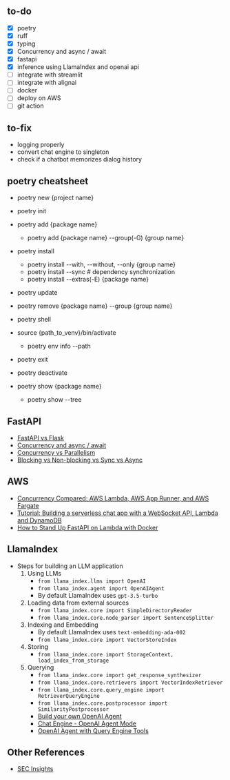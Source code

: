 ## to-do
- [x] poetry
- [x] ruff
- [x] typing
- [x] Concurrency and async / await
- [x] fastapi
- [x] inference using LlamaIndex and openai api
- [ ] integrate with streamlit
- [ ] integrate with alignai
- [ ] docker
- [ ] deploy on AWS
- [ ] git action

## to-fix
- logging properly
- convert chat engine to singleton
- check if a chatbot memorizes dialog history

## poetry cheatsheet
- poetry new {project name}
- poetry init

- poetry add {package name}
    - poetry add {package name} --group(-G) {group name}
- poetry install 
    - poetry install --with, --without, --only {group name}
    - poetry install --sync # dependency synchronization
    - poetry install --extras(-E) {package name}
- poetry update
- poetry remove {package name} --group {group name}

- poetry shell
- source {path_to_venv}/bin/activate
    - poetry env info --path

- poetry exit
- poetry deactivate

- poetry show {package name}
    - poetry show --tree

## FastAPI
- [FastAPI vs Flask](https://www.turing.com/kb/fastapi-vs-flask-a-detailed-comparison)
- [Concurrency and async / await](https://fastapi.tiangolo.com/async)
- [Concurrency vs Parallelism](https://oxylabs.io/blog/concurrency-vs-parallelism)
- [Blocking vs Non-blocking vs Sync vs Async](https://developer.ibm.com/articles/l-async)

## AWS
- [Concurrency Compared: AWS Lambda, AWS App Runner, and AWS Fargate](https://nathanpeck.com/concurrency-compared-lambda-fargate-app-runner)
- [Tutorial: Building a serverless chat app with a WebSocket API, Lambda and DynamoDB](https://docs.aws.amazon.com/apigateway/latest/developerguide/websocket-api-chat-app.html)
- [How to Stand Up FastAPI on Lambda with Docker](https://jacobsolawetz.medium.com/how-to-stand-up-fastapi-on-lambda-with-docker-299609323e40)

## LlamaIndex
- Steps for building an LLM application
    1. Using LLMs
        - `from llama_index.llms import OpenAI`
        - `from llama_index.agent import OpenAIAgent`
        - By default LlamaIndex uses `gpt-3.5-turbo`
    2. Loading data from external sources
        - `from llama_index.core import SimpleDirectoryReader`
        - `from llama_index.core.node_parser import SentenceSplitter`
    3. Indexing and Embedding
        - By default LlamaIndex uses `text-embedding-ada-002`
        - `from llama_index.core import VectorStoreIndex`
    4. Storing
        - `from llama_index.core import StorageContext, load_index_from_storage`
    5. Querying
        - `from llama_index.core import get_response_synthesizer`
        - `from llama_index.core.retrievers import VectorIndexRetriever`
        - `from llama_index.core.query_engine import RetrieverQueryEngine`
        - `from llama_index.core.postprocessor import SimilarityPostprocessor`
        - [Build your own OpenAI Agent](https://docs.llamaindex.ai/en/stable/examples/agent/openai_agent)
        - [Chat Engine - OpenAI Agent Mode](https://docs.llamaindex.ai/en/stable/examples/chat_engine/chat_engine_openai)
        - [OpenAI Agent with Query Engine Tools](https://docs.llamaindex.ai/en/stable/examples/agent/openai_agent_with_query_engine)

## Other References
- [SEC Insights](https://github.com/run-llama/sec-insights)